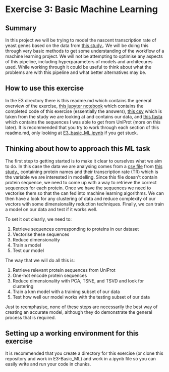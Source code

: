 # Exercise 3: Basic Machine Learning

## Summary
In this project we will be trying to model the nascent transcription rate of yeast genes based on the data from [this study.](https://www.ncbi.nlm.nih.gov/pmc/articles/PMC2982843/). We will be doing this through very basic methods to get some understanding of the workflow of a machine learning project. We will not be attempting to optimise any aspects of this pipeline, including hyperparameters of models and architecures used. While working through it could be useful to think about what the problems are with this pipeline and what better alternatives may be.

## How to use this exercise
In the E3 directory there is this readme.md which contains the general overview of the exercise, [this jupyter notebook](https://github.com/ABarancewicz/Introduction_to_ML/blob/main/E3-basic_ml/E3_basic_ML.ipynb) which contains the completed code of this exercise \(essentially the answers\), [this csv](https://github.com/ABarancewicz/Introduction_to_ML/blob/main/E3-basic_ml/yeast_gene_tr.csv) which is taken from the study we are looking at and contains our data, and [this fasta](https://github.com/ABarancewicz/Introduction_to_ML/blob/main/E3-basic_ml/unprocessed.fasta) which contains the sequences I was able to get from UniProt \(more on this later\). It is recommended that you try to work through each section of this readme.md, only looking at [E3_basic_ML.ipynb](https://github.com/ABarancewicz/Introduction_to_ML/blob/main/E3-basic_ml/E3_basic_ML.ipynb) if you get stuck. 

## Thinking about how to approach this ML task
The first step to getting started is to make it clear to ourselves what we aim to do. In this case the data we are analysing comes from a [csv file](https://github.com/ABarancewicz/Introduction_to_ML/blob/main/E3-basic_ml/yeast_gene_tr.csv) from [this study.](https://www.ncbi.nlm.nih.gov/pmc/articles/PMC2982843/), containing protein names and their transcription rate \(TR\) which is the variable we are interested in modelling. Since this file doesn't contain protein sequence, we need to come up with a way to retrieve the correct sequences for each protein. Once we have the sequences we need to vectorise them so that the can fed into machine learning algorithms. We can then have a look for any clustering of data and reduce complexity of our vectors with some dimensionality reduction techniques. Finally, we can train a model on our data and test if it works well.

To set it out clearly, we need to:
1. Retrieve sequences corresponding to proteins in our dataset
2. Vectorise these sequences
3. Reduce dimensionality
4. Train a model
5. Test our model

The way that we will do all this is:
1. Retrieve relevant protein sequences from UniProt
2. One-hot encode protein sequences
3. Reduce dimensionality with PCA, TSNE, and TSVD and look for clustering
4. Train a knn model with a training subset of our data
5. Test how well our model works with the testing subset of our data

Just to reemphasise, none of these steps are necessarily the best way of creating an accurate model, although they do demonstrate the general process that is required.

## Setting up a working environment for this exercise
It is recommended that you create a directory for this exercise \(or clone this repository and work in E3-Basic_ML\) and work in a.ipynb file so you can easily write and run your code in chunks. 



